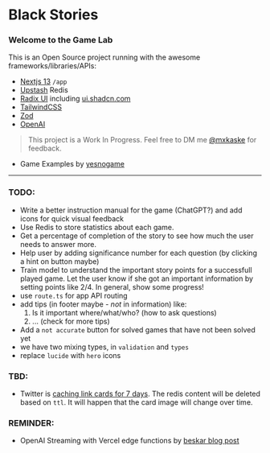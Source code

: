 # Black Stories

### Welcome to the Game Lab

This is an Open Source project running with the awesome frameworks/libraries/APIs:

- [Nextjs 13](https://beta.nextjs.org) `/app`
- [Upstash](https://upstash.com) Redis
- [Radix UI](http://radix-ui.com/) including [ui.shadcn.com](http://ui.shadcn.com/)
- [TailwindCSS](https://tailwindcss.com)
- [Zod](https://zod.dev)
- [OpenAI](https://openai.com)

> This project is a Work In Progress. Feel free to DM me [@mxkaske](http://twitter.com/mxkaske) for feedback.

- Game Examples by [yesnogame](https://yesnogame.net/en/scary)

---

### TODO:

- Write a better instruction manual for the game (ChatGPT?) and add icons for quick visual feedback
- Use Redis to store statistics about each game.
- Get a percentage of completion of the story to see how much the user needs to answer more.
- Help user by adding significance number for each question (by clicking a hint on button maybe)
- Train model to understand the important story points for a successfull played game. Let the user know if she got an important information by setting points like 2/4. In general, show some progress!
- use `route.ts` for app API routing
- add tips (in footer maybe - _not_ in information) like:
  1. Is it important where/what/who? (how to ask questions)
  2. ... (check for more tips)
- Add a `not accurate` button for solved games that have not been solved yet
- we have two mixing types, in `validation` and `types`
- replace `lucide` with `hero` icons

### TBD:

- Twitter is [caching link cards for 7 days](https://developer.twitter.com/en/docs/twitter-for-websites/cards/guides/getting-started). The redis content will be deleted based on `ttl`. It will happen that the card image will change over time.

### REMINDER:

- OpenAI Streaming with Vercel edge functions by [beskar blog post](https://www.beskar.co/blog/streaming-openai-completions-vercel-edge)
